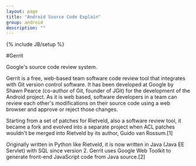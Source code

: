 ```yaml
---
layout: page
title: "Android Source Code Explain"
group: android
description: ""
---
```

{% include JB/setup %}

#Gerrit

Google's source code review system.

Gerrit is a free, web-based team software code review tool that integrates with Git version control software. It has been developed at Google by Shawn Pearce (co-author of Git, founder of JGit) for the development of the Android project. As it is web based, software developers in a team can review each other's modifications on their source code using a web browser and approve or reject those changes.

Starting from a set of patches for Rietveld, also a software review tool, it became a fork and evolved into a separate project when ACL patches wouldn't be merged into Rietveld by its author, Guido van Rossum.[1]

Originally written in Python like Rietveld, it is now written in Java (Java EE Servlet) with SQL since version 2. Gerrit uses Google Web Toolkit to generate front-end JavaScript code from Java source.[2]
